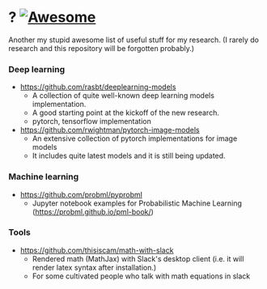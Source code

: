 # ? [![Awesome](https://awesome.re/badge.svg)](https://awesome.re)
Another my stupid awesome list of useful stuff for my research. (I rarely do research and this repository will be forgotten probably.)

### Deep learning
- https://github.com/rasbt/deeplearning-models
  - A collection of quite well-known deep learning models implementation.
  - A good starting point at the kickoff of the new research.
  - pytorch, tensorflow implementation
- https://github.com/rwightman/pytorch-image-models
  - An extensive collection of pytorch implementations for image models
  - It includes quite latest models and it is still being updated.

### Machine learning
- https://github.com/probml/pyprobml
  - Jupyter notebook examples for Probabilistic Machine Learning (https://probml.github.io/pml-book/)

### Tools
- https://github.com/thisiscam/math-with-slack
  - Rendered math (MathJax) with Slack's desktop client (i.e. it will render latex syntax after installation.)
  - For some cultivated people who talk with math equations in slack
